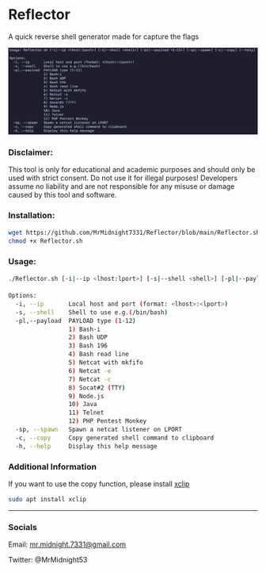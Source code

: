 # Reflector
A quick reverse shell generator made for capture the flags

![Example](Assets/Example-New.png)

### Disclaimer:
This tool is only for educational and academic purposes and should only be used with strict consent. Do not use it for illegal purposes! Developers assume no liability and are not responsible for any misuse or damage caused by this tool and software.

### Installation:
```bash
wget https://github.com/MrMidnight7331/Reflector/blob/main/Reflector.sh
chmod +x Reflector.sh
```
### Usage:
```bash
./Reflector.sh [-i|--ip <lhost:lport>] [-s|--shell <shell>] [-pl|--payload <1-12>] [-sp|--spawn] [-c|--copy] [--help]

Options:
  -i, --ip       Local host and port (format: <lhost>:<lport>)
  -s, --shell    Shell to use e.g.(/bin/bash)
  -pl,--payload  PAYLOAD type (1-12)
                 1) Bash-i
                 2) Bash UDP
                 3) Bash 196
                 4) Bash read line
                 5) Netcat with mkfifo
                 6) Netcat -e
                 7) Netcat -c
                 8) Socat#2 (TTY)
                 9) Node.js
                 10) Java
                 11) Telnet
                 12) PHP Pentest Monkey
  -sp, --spawn   Spawn a netcat listener on LPORT
  -c, --copy     Copy generated shell command to clipboard
  -h, --help     Display this help message
```
### Additional Information

If you want to use the copy function, please install [xclip](https://github.com/astrand/xclip)
```bash
sudo apt install xclip
```

---
### Socials

Email: mr.midnight.7331@gmail.com

Twitter: @MrMidnight53